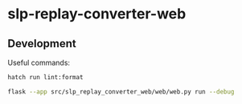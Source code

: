 # slp-replay-converter-web

## Development

Useful commands:

```sh
hatch run lint:format
```

```sh
flask --app src/slp_replay_converter_web/web/web.py run --debug
```
